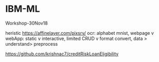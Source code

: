 # IBM-ML
Workshop-30Nov18

heristic
https://affinelayer.com/pixsrv/
ocr: alphabet mnist,
webpage v webApp: static v interactive, limited CRUD v format convert, 
data > understand>  preprocess

https://github.com/krishnac7/creditRiskLoanEligibility
